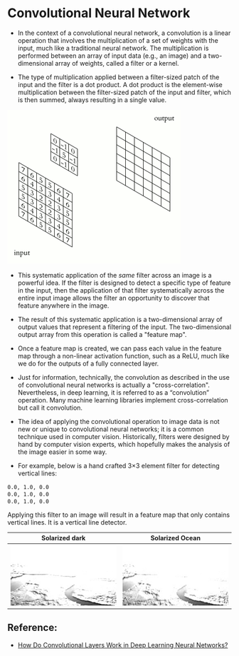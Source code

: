 # Convolutional Neural Network

* In the context of a convolutional neural network, a convolution is a linear operation that involves the multiplication of a set of weights with the input, much like a traditional neural network. The multiplication is performed between an array of input data (e.g., an image) and a two-dimensional array of weights, called a filter or a kernel.

* The type of multiplication applied between a filter-sized patch of the input and the filter is a dot product. A dot product is the element-wise multiplication between the filter-sized patch of the input and filter, which is then summed, always resulting in a single value.

![2D Convolution Animation](./assets/2d-conv-animation.gif)

* This systematic application of the *same* filter across an image is a powerful idea. If the filter is designed to detect a specific type of feature in the input, then the application of that filter systematically across the entire input image allows the filter an opportunity to discover that feature anywhere in the image.

* The result of this systematic application is a two-dimensional array of output values that represent a filtering of the input. The two-dimensional output array from this operation is called a "feature map".

* Once a feature map is created, we can pass each value in the feature map through a non-linear activation function, such as a ReLU, much like we do for the outputs of a fully connected layer.

* Just for information, technically, the convolution as described in the use of convolutional neural networks is actually a "cross-correlation". Nevertheless, in deep learning, it is referred to as a “convolution” operation. Many machine learning libraries implement cross-correlation but call it convolution.

* The idea of applying the convolutional operation to image data is not new or unique to convolutional neural networks; it is a common technique used in computer vision. Historically, filters were designed by hand by computer vision experts, which hopefully makes the analysis of the image easier in some way.

* For example, below is a hand crafted 3×3 element filter for detecting vertical lines:
```
0.0, 1.0, 0.0
0.0, 1.0, 0.0
0.0, 1.0, 0.0
```
Applying this filter to an image will result in a feature map that only contains vertical lines. It is a vertical line detector.

Solarized dark             |  Solarized Ocean
:-------------------------:|:-------------------------:
![](./assets/line-detector/river-horizontal.jpg)  |  ![](./assets/line-detector/river-vertical.jpg) 

## Reference:
* [How Do Convolutional Layers Work in Deep Learning Neural Networks?](https://machinelearningmastery.com/convolutional-layers-for-deep-learning-neural-networks/)